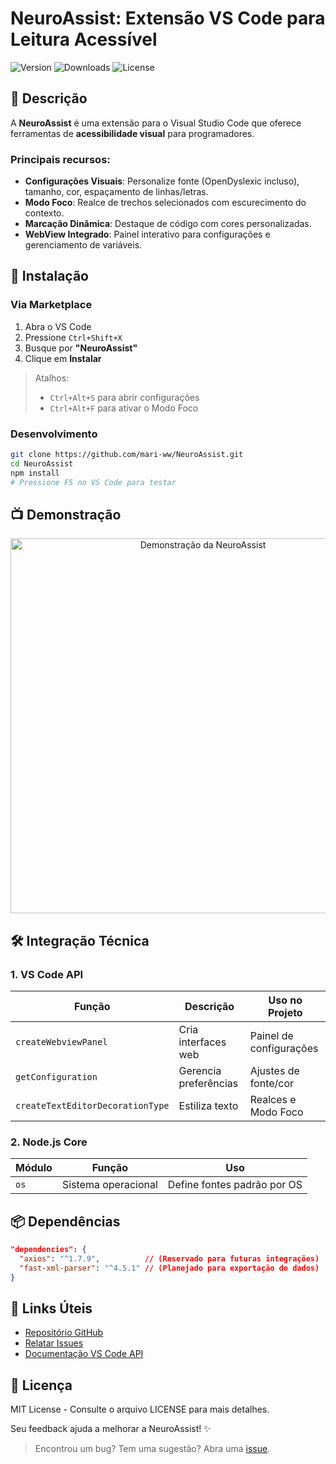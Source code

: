# NeuroAssist: Extensão VS Code para Leitura Acessível

![Version](https://img.shields.io/badge/version-1.0.0-blue)
![Downloads](https://img.shields.io/badge/downloads-1k%2B-brightgreen)
![License](https://img.shields.io/badge/license-MIT-yellow)

## 📖 Descrição
A **NeuroAssist** é uma extensão para o Visual Studio Code que oferece ferramentas de **acessibilidade visual** para programadores. 

### Principais recursos:
- **Configurações Visuais**: Personalize fonte (OpenDyslexic incluso), tamanho, cor, espaçamento de linhas/letras.
- **Modo Foco**: Realce de trechos selecionados com escurecimento do contexto.
- **Marcação Dinâmica**: Destaque de código com cores personalizadas.
- **WebView Integrado**: Painel interativo para configurações e gerenciamento de variáveis.

## 🚀 Instalação

### Via Marketplace
1. Abra o VS Code
2. Pressione `Ctrl+Shift+X`
3. Busque por **"NeuroAssist"**
4. Clique em **Instalar**

> Atalhos:
> - `Ctrl+Alt+S` para abrir configurações
> - `Ctrl+Alt+F` para ativar o Modo Foco

### Desenvolvimento
```bash
git clone https://github.com/mari-ww/NeuroAssist.git
cd NeuroAssist
npm install
# Pressione F5 no VS Code para testar
```

## 📺 Demonstração
<p align="center">
  <img src="images/demo.gif" alt="Demonstração da NeuroAssist" width="600">
</p>

## 🛠️ Integração Técnica

### 1. VS Code API
| Função                         | Descrição                 | Uso no Projeto             |
|-------------------------------|----------------------------|----------------------------|
| `createWebviewPanel`         | Cria interfaces web        | Painel de configurações    |
| `getConfiguration`           | Gerencia preferências      | Ajustes de fonte/cor       |
| `createTextEditorDecorationType` | Estiliza texto             | Realces e Modo Foco        |

### 2. Node.js Core
| Módulo | Função                  | Uso                        |
|--------|------------------------|-----------------------------|
| `os`   | Sistema operacional     | Define fontes padrão por OS |

## 📦 Dependências
```json
"dependencies": {
  "axios": "^1.7.9",          // (Reservado para futuras integrações)
  "fast-xml-parser": "^4.5.1" // (Planejado para exportação de dados)
}
```

## 🔗 Links Úteis
- [Repositório GitHub](https://github.com/mari-ww/NeuroAssist)
- [Relatar Issues](https://github.com/mari-ww/NeuroAssist/issues)
- [Documentação VS Code API](https://code.visualstudio.com/api)

## 📝 Licença
MIT License - Consulte o arquivo LICENSE para mais detalhes.

Seu feedback ajuda a melhorar a NeuroAssist! ✨

> Encontrou um bug? Tem uma sugestão? Abra uma [issue](https://github.com/mari-ww/NeuroAssist/issues).
